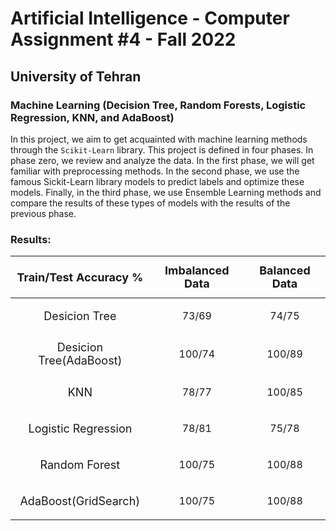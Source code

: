 # Artificial Intelligence - Computer Assignment #4 - Fall 2022
## University of Tehran
### Machine Learning (Decision Tree, Random Forests, Logistic Regression, KNN, and AdaBoost)

In this project, we aim to get acquainted with machine learning methods through the `Scikit-Learn` library. This project is defined in four phases. In phase zero, we review and analyze the data. In the first phase, we will get familiar with preprocessing methods. In the second phase, we use the famous Sickit-Learn library models to predict labels and optimize these models. Finally, in the third phase, we use Ensemble Learning methods and compare the results of these types of models with the results of the previous phase.

### Results:
|  <font size="4"> $$\text{Train/Test Accuracy %}$$| <font size="4"> $$\text{Imbalanced Data}$$ | <font size="4"> $$\text{Balanced Data}$$     
|:-------------------|:------------------------------------|:---------------------------|
| <font size="4"> $$\text{Desicion Tree}$$|  <p align = center>$73/69$   |     <p align = center>$74/75$   
| <font size="4"> $$\text{Desicion Tree(AdaBoost)}$$ |   <p align = center> $100/74$   |   <p align = center>   $100/89$    
| <font size="4"> $$\text{KNN}$$ |  <p align = center> $78/77$   | <p align = center>     $100/85$    
|<font size="4">  $$\text{Logistic Regression}$$ |  <p align = center> $78/81$   |    <p align = center>  $75/78$    
| <font size="4"> $$\text{Random Forest}$$ | <p align = center>  $100/75$   | <p align = center>$100/88$  
| <font size="4"> $$\text{AdaBoost(GridSearch)}$$ | <p align = center>  $100/75$   | <p align = center>$100/88$  
